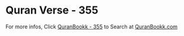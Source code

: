 # Quran Verse - 355 

For more infos, Click [QuranBookk - 355](https://www.quranbookk.com/quran/search?q=355) to Search at [QuranBookk.com](http://quranbookk.com/)